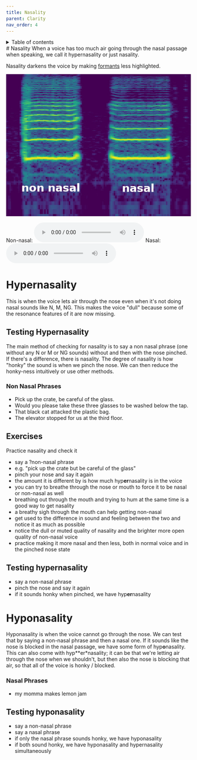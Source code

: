 ```yaml
---
title: Nasality
parent: Clarity
nav_order: 4
---
```

<details closed markdown="block">
  <summary>
    Table of contents
  </summary>
{: .text-delta }
1. TOC
{:toc}
</details>
# Nasality
When a voice has too much air going through the nasal passage when speaking, we call it hypernasality or just nasality.

Nasality darkens the voice by making [formants](/wiki/pages/resonance/#formants) less highlighted.

![nasality on a spectrogram](/img/spec-nasalcomparison.jpg)

Non-nasal:
<audio controls> <source src="/audio/nasality-without.ogg" type="audio/ogg"> Your browser does not support the audio element. </audio>
Nasal:
<audio controls> <source src="/audio/nasality-with.ogg" type="audio/ogg"> Your browser does not support the audio element. </audio>

# Hyp**er**nasality
This is when the voice lets air through the nose even when it's not doing nasal sounds like N, M, NG. This makes the voice "dull" because some of the resonance features of it are now missing.

## Testing Hyp**er**nasality
The main method of checking for nasality is to say a non nasal phrase (one without any N or M or NG sounds) without and then with the nose pinched. If there's a difference, there is nasality. The degree of nasality is how "honky" the sound is when we pinch the nose. We can then reduce the honky-ness intuitively or use other methods.

### Non Nasal Phrases
- Pick up the crate, be careful of the glass.
- Would you please take these three glasses to be washed below the tap.
- That black cat attacked the plastic bag.
- The elevator stopped for us at the third floor.

## Exercises
Practice nasality and check it
- say a ?non-nasal phrase
- e.g. "pick up the crate but be careful of the glass"
- pinch your nose and say it again
- the amount it is different by is how much hyp**er**nasality is in the voice
- you can try to breathe through the nose or mouth to force it to be nasal or non-nasal as well
- breathing out through the mouth and trying to hum at the same time is a good way to get nasality
- a breathy sigh through the mouth can help getting non-nasal
- get used to the difference in sound and feeling between the two and notice it as much as possible
- notice the dull or muted quality of nasality and the brighter more open quality of non-nasal voice
- practice making it more nasal and then less, both in normal voice and in the pinched nose state

## Testing hyp**er**nasality
- say a non-nasal phrase
- pinch the nose and say it again
- if it sounds honky when pinched, we have hyp**er**nasality

# Hyp**o**nasality
Hyponasality is when the voice cannot go through the nose. We can test that by saying a non-nasal phrase and then a nasal one. If it sounds like the nose is blocked in the nasal passage, we have some form of hyp**o**nasality. This can also come with hyp**er*nasality; it can be that we're letting air through the nose when we shouldn't, but then also the nose is blocking that air, so that all of the voice is honky / blocked.

### Nasal Phrases
- my momma makes lemon jam

## Testing hyp**o**nasality
- say a non-nasal phrase
- say a nasal phrase
- if only the nasal phrase sounds honky, we have hyponasality
- if both sound honky, we have hyponasality and hypernasality simultaneously
